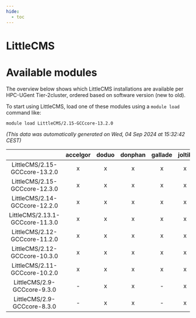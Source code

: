 ```yaml
---
hide:
  - toc
---
```


LittleCMS
=========

# Available modules


The overview below shows which LittleCMS installations are available per HPC-UGent Tier-2cluster, ordered based on software version (new to old).

To start using LittleCMS, load one of these modules using a `module load` command like:

```shell
module load LittleCMS/2.15-GCCcore-13.2.0
```

*(This data was automatically generated on Wed, 04 Sep 2024 at 15:32:42 CEST)*  

| |accelgor|doduo|donphan|gallade|joltik|shinx|skitty|
| :---: | :---: | :---: | :---: | :---: | :---: | :---: | :---: |
|LittleCMS/2.15-GCCcore-13.2.0|x|x|x|x|x|x|x|
|LittleCMS/2.15-GCCcore-12.3.0|x|x|x|x|x|x|x|
|LittleCMS/2.14-GCCcore-12.2.0|x|x|x|x|x|-|x|
|LittleCMS/2.13.1-GCCcore-11.3.0|x|x|x|x|x|-|x|
|LittleCMS/2.12-GCCcore-11.2.0|x|x|x|x|x|-|x|
|LittleCMS/2.12-GCCcore-10.3.0|x|x|x|x|x|-|x|
|LittleCMS/2.11-GCCcore-10.2.0|x|x|x|x|x|-|x|
|LittleCMS/2.9-GCCcore-9.3.0|-|x|x|-|x|-|x|
|LittleCMS/2.9-GCCcore-8.3.0|-|x|x|-|x|-|x|
